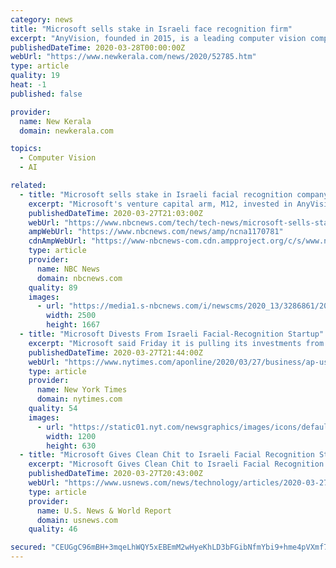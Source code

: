 ```yaml
---
category: news
title: "Microsoft sells stake in Israeli face recognition firm"
excerpt: "AnyVision, founded in 2015, is a leading computer vision company specializing in face, body, and object-recognition software. It develops core software solutions that make all cameras smart. These solutions are agnostic to all cameras, computing frameworks ..."
publishedDateTime: 2020-03-28T00:00:00Z
webUrl: "https://www.newkerala.com/news/2020/52785.htm"
type: article
quality: 19
heat: -1
published: false

provider:
  name: New Kerala
  domain: newkerala.com

topics:
  - Computer Vision
  - AI

related:
  - title: "Microsoft sells stake in Israeli facial recognition company"
    excerpt: "Microsoft's venture capital arm, M12, invested in AnyVision as part of a $74 million funding round in June 2019."
    publishedDateTime: 2020-03-27T21:03:00Z
    webUrl: "https://www.nbcnews.com/tech/tech-news/microsoft-sells-stake-israeli-facial-recognition-company-n1170781"
    ampWebUrl: "https://www.nbcnews.com/news/amp/ncna1170781"
    cdnAmpWebUrl: "https://www-nbcnews-com.cdn.ampproject.org/c/s/www.nbcnews.com/news/amp/ncna1170781"
    type: article
    provider:
      name: NBC News
      domain: nbcnews.com
    quality: 89
    images:
      - url: "https://media1.s-nbcnews.com/i/newscms/2020_13/3286861/200327-microsoft-logo-ew-448p_28e8f3a238f1b48562b85fc79cc6e752.jpg"
        width: 2500
        height: 1667
  - title: "Microsoft Divests From Israeli Facial-Recognition Startup"
    excerpt: "Microsoft said Friday it is pulling its investments from a facial-recognition startup that scans faces at Israeli military checkpoints, even though the tech giant couldn't substantiate claims that the startup's technology is used unethically."
    publishedDateTime: 2020-03-27T21:44:00Z
    webUrl: "https://www.nytimes.com/aponline/2020/03/27/business/ap-us-microsoft-israel-facial-recognition.html"
    type: article
    provider:
      name: New York Times
      domain: nytimes.com
    quality: 54
    images:
      - url: "https://static01.nyt.com/newsgraphics/images/icons/defaultPromoCrop.png"
        width: 1200
        height: 630
  - title: "Microsoft Gives Clean Chit to Israeli Facial Recognition Startup on Its Work"
    excerpt: "Microsoft Gives Clean Chit to Israeli Facial Recognition Startup on Its Work AnyVision, based outside Tel Aviv, has come under scrutiny following reports by Haaretz's TheMarker business newspaper and NBC News that its technology is used to surveil Palestinians who live in the occupied West Bank."
    publishedDateTime: 2020-03-27T20:43:00Z
    webUrl: "https://www.usnews.com/news/technology/articles/2020-03-27/microsoft-gives-clean-chit-to-israeli-facial-recognition-startup-on-its-work"
    type: article
    provider:
      name: U.S. News & World Report
      domain: usnews.com
    quality: 46

secured: "CEUGgC96mBH+3mqeLhWQY5xEBEmM2wHyeKhLD3bFGibNfmYbi9+hme4pVXmf7HJR3NYihDSdDvHgi10macEDiiAywJQOWyts9Jt8/9f65Wbah+ONs7OT1ye1RTqxmfVR1vsbspKTwuI16EiLhCmkam0hpeiKlYHGV7TgFnB29Ysm3Ux5xIyZeG/kG6bUd+y1dGLAw2UxMfyuBZ8UhBcZ/Dv6bUNa+7/mPHONiut4Hz0NaTSYWZ4x73ApmnxcWcKEBzAPuMZLvrKixf/Zf0wsldZqg0gI22aE4EUHM7w5HTL4CIsZshiOG6PODRuqLI/f;jhFuuLxA03Igpp/ztYxAfA=="
---
```


